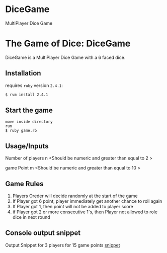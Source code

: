 # DiceGame
MultiPlayer Dice Game

# The Game of Dice: DiceGame

DiceGame is a MultiPlayer Dice Game with a 6 faced dice. 

## Installation

requires `ruby` version `2.4.1`:
```bash
$ rvm install 2.4.1
```
## Start the game
```
move inside directory
run
$ ruby game.rb

```
## Usage/Inputs
Number of players n <Should be numeric and greater than equal to 2 >

game Point m <Should be numeric and greater than equal to 10 >


## Game Rules
1) Players Oreder will decide randomly at the start of the game
2) If Player got 6 point, player immediately get another chance to roll again
3) If Player got 1, then point will not be added to player score
4) if Player got 2 or more consecutive 1's, then Player not allowed to role dice in next round

## Console output snippet
Output Snippet for 3 players for 15 game points
[snippet](https://github.com/rsakhi/DiceGame/blob/main/output_log.logs)
